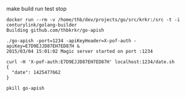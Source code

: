 make build run test stop 
    
    docker run --rm -v /home/thb/dev/projects/go/src/krkr:/src -t -i centurylink/golang-builder
    Building github.com/thbkrkr/go-apish
    
    ./go-apish -port=1234 -apiKeyHeader=X-pof-auth -apiKey=E7D9EJJD87EH7ED87H &
    2015/03/04 15:01:02 Magic server started on port :1234

    curl -H 'X-pof-auth:E7D9EJJD87EH7ED87H' localhost:1234/date.sh
    {
      "date": 1425477662
    }

    pkill go-apish
